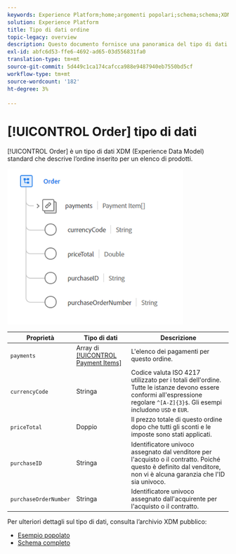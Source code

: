 ```yaml
---
keywords: Experience Platform;home;argomenti popolari;schema;schema;XDM;campi;schemi;schemi;ordine;tipo di dati;tipo di dati;tipo di dati;
solution: Experience Platform
title: Tipo di dati ordine
topic-legacy: overview
description: Questo documento fornisce una panoramica del tipo di dati XDM (Order Experience Data Model).
exl-id: abfc6d53-ffe6-4692-ad65-03d556831fa0
translation-type: tm+mt
source-git-commit: 5d449c1ca174cafcca988e9487940eb7550bd5cf
workflow-type: tm+mt
source-wordcount: '182'
ht-degree: 3%

---
```


# [!UICONTROL Order] tipo di dati

[!UICONTROL Order] è un tipo di dati XDM (Experience Data Model) standard che descrive l’ordine inserito per un elenco di prodotti.

<img src="../images/data-types/order.PNG" width="400" /><br />

| Proprietà | Tipo di dati | Descrizione |
| --- | --- | --- |
| `payments` | Array di [[!UICONTROL Payment Items]](./payment-item.md) | L&#39;elenco dei pagamenti per questo ordine. |
| `currencyCode` | Stringa | Codice valuta ISO 4217 utilizzato per i totali dell&#39;ordine. Tutte le istanze devono essere conformi all&#39;espressione regolare `^[A-Z]{3}$`. Gli esempi includono `USD` e `EUR`. |
| `priceTotal` | Doppio | Il prezzo totale di questo ordine dopo che tutti gli sconti e le imposte sono stati applicati. |
| `purchaseID` | Stringa | Identificatore univoco assegnato dal venditore per l&#39;acquisto o il contratto. Poiché questo è definito dal venditore, non vi è alcuna garanzia che l&#39;ID sia univoco. |
| `purchaseOrderNumber` | Stringa | Identificatore univoco assegnato dall&#39;acquirente per l&#39;acquisto o il contratto. |

Per ulteriori dettagli sul tipo di dati, consulta l’archivio XDM pubblico:

* [Esempio popolato](https://github.com/adobe/xdm/blob/master/components/datatypes/data/order.example.1.json)
* [Schema completo](https://github.com/adobe/xdm/blob/master/components/datatypes/data/order.schema.json)
